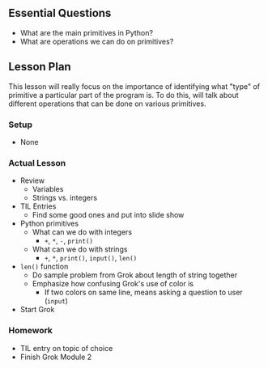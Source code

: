 ## Essential Questions

- What are the main primitives in Python?
- What are operations we can do on primitives?

## Lesson Plan

This lesson will really focus on the importance of identifying what "type" of
primitive a particular part of the program is. To do this, will talk about
different operations that can be done on various primitives.

### Setup

- None

### Actual Lesson

- Review
    - Variables
    - Strings vs. integers
- TIL Entries
    - Find some good ones and put into slide show
- Python primitives
    - What can we do with integers
        - `+`, `*`, `-`, `print()`
    - What can we do with strings
        - `+`, `*`, `print()`, `input()`, `len()`
- `len()` function
    - Do sample problem from Grok about length of string together
    - Emphasize how confusing Grok's use of color is
        - If two colors on same line, means asking a question to user (`input`)
- Start Grok

### Homework

- TIL entry on topic of choice
- Finish Grok Module 2
